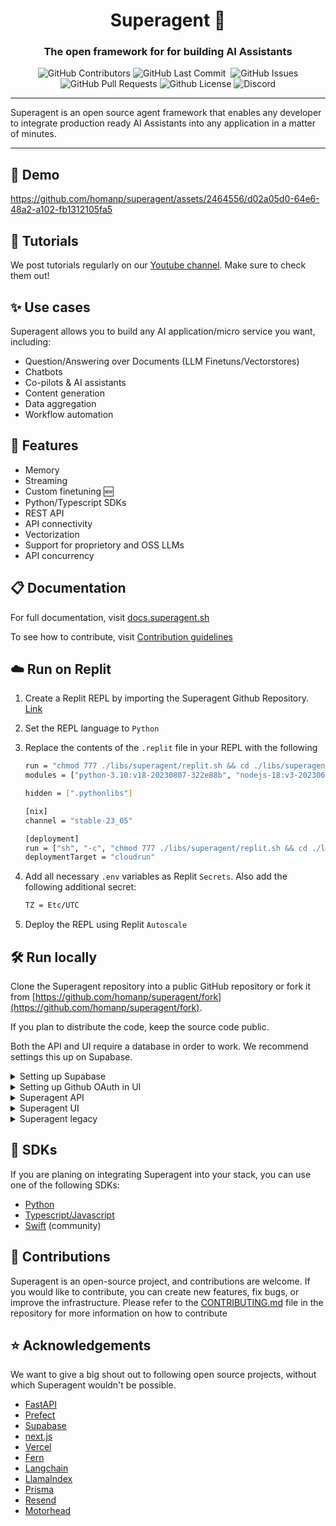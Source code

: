 <div align="center">

# Superagent 🥷

### The open framework for for building AI Assistants

<p>
<img alt="GitHub Contributors" src="https://img.shields.io/github/contributors/homanp/Superagent" />
<img alt="GitHub Last Commit" src="https://img.shields.io/github/last-commit/homanp/Superagent" />
<img alt="" src="https://img.shields.io/github/repo-size/homanp/Superagent" />
<img alt="GitHub Issues" src="https://img.shields.io/github/issues/homanp/Superagent" />
<img alt="GitHub Pull Requests" src="https://img.shields.io/github/issues-pr/homanp/Superagent" />
<img alt="Github License" src="https://img.shields.io/badge/License-MIT-yellow.svg" />
<img alt="Discord" src="https://img.shields.io/discord/1110910277110743103?label=Discord&logo=discord&logoColor=white&style=plastic&color=d7b023)](https://discord.gg/e8j7mgjDUK" />
</p>

</div>

-----

Superagent is an open source agent framework that enables any developer to integrate production ready AI Assistants into any application in a matter of minutes.

-----

## 🎥 Demo

https://github.com/homanp/superagent/assets/2464556/d02a05d0-64e6-48a2-a102-fb1312105fa5

## 🧐 Tutorials

We post tutorials regularly on our [Youtube channel](https://www.youtube.com/channel/UCBeXnF8gh2EwAmOIwpmfjmA). Make sure to check them out! 

## ✨ Use cases

Superagent allows you to build any AI application/micro service you want, including:

- Question/Answering over Documents (LLM Finetuns/Vectorstores)
- Chatbots
- Co-pilots & AI assistants
- Content generation
- Data aggregation
- Workflow automation


## 👀 Features

- Memory
- Streaming
- Custom finetuning 🆕
- Python/Typescript SDKs
- REST API
- API connectivity
- Vectorization
- Support for proprietory and OSS LLMs
- API concurrency


## 📋 Documentation
For full documentation, visit [docs.superagent.sh](https://docs.superagent.sh)

To see how to contribute, visit [Contribution guidelines](https://github.com/homanp/Superagent/blob/main/.github/CONTRIBUTING.md)

## ☁️ Run on Replit
1. Create a Replit REPL by importing the Superagent Github Repository. [Link](https://docs.replit.com/hosting/deployments/deploying-a-github-repository)

2. Set the REPL language to `Python`

3. Replace the contents of the `.replit` file in your REPL with the following
    ```sh
    run = "chmod 777 ./libs/superagent/replit.sh && cd ./libs/superagent && ./replit.sh"
    modules = ["python-3.10:v18-20230807-322e88b", "nodejs-18:v3-20230608-f4cd419"]

    hidden = [".pythonlibs"]

    [nix]
    channel = "stable-23_05"

    [deployment]
    run = ["sh", "-c", "chmod 777 ./libs/superagent/replit.sh && cd ./libs/superagent && ./replit.sh"]
    deploymentTarget = "cloudrun"
    ```
    
4. Add all necessary `.env` variables as Replit `Secrets`. Also add the following additional secret:
    ```sh
    TZ = Etc/UTC
    ```

5. Deploy the REPL using Replit `Autoscale`


## 🛠️ Run locally

Clone the Superagent repository into a public GitHub repository or fork it from [https://github.com/homanp/superagent/fork](https://github.com/homanp/superagent/fork). 

If you plan to distribute the code, keep the source code public.

Both the API and UI require a database in order to work. We recommend settings this up on Supabase. 

<details>
<summary>Setting up Supabase</summary>

Create a [Supabase](https://supabase.com) account and project. 
We have seperated the ui and api into two sepearate Supabase projects which is recommended due the fact that the api runs on `prisma`.

**Supabase setup for Superagent UI project**

1. Run the migrations (checkout Superagent UI section for this)
    ```sh
    supabase migration up (locally)
    supabase db push (cloud)
    ```
2. Run the following query to setup authentication:
    ```sh
    -- inserts a row into public.profiles
    create function public.handle_new_user()
    returns trigger
    language plpgsql
    security definer set search_path = public
    as $$
    begin
    insert into public.profiles (user_id)
    values (new.id);
    return new;
    end;
    $$;

    -- trigger the function every time a user is created
    create trigger on_auth_user_created
    after insert on auth.users
    for each row execute procedure public.handle_new_user();
    ```

3. Create a Supabase storage

4. Set storate permissions:
   Set the following policy for `storage.objects`
   <img width="2672" alt="Screenshot 2023-09-14 at 23 27 35" src="https://github.com/homanp/superagent/assets/2464556/8d6bde18-528e-4e0a-9840-aabe39ce5e68">

    
</details>

<details>
<summary>Setting up Github OAuth in UI</summary>

1. Create a new Github OAuth app in your [Github account](https://github.com/settings/developers)

2. Copy the `CLIENT_ID` and `CLIENT_SECRET` and paste them into the `.env` variabels in the Superagent UI project.

3. Set the following callback URL
    ```sh
    <YOUR_SUPABASE_URL>/auth/v1/callback
    ```
4. Navigate to your Supabase project you have created for Superagent UI and paste the `CLIENT_ID` and `CLIENT_SECRET`

<img width="2672" alt="Screenshot 2023-09-15 at 09 08 52" src="https://github.com/homanp/superagent/assets/2464556/abd1e2fb-df90-413a-b674-766343683f6c">

**NOTE**: You can enable any provider using the steps above.
    
</details>

<details>
<summary>Superagent API</summary>

1. Navigate to `/libs/superagent`

2. Rename the `env.example` to `.env`  and make sure you have all mandatory values set

3. Create a virtual environment

    ```sh
    virtualenv venv
    source venv/bin/activate
    ```

4. Install dependencies

    ```sh
    poetry install
    ```

5. Run database migrations

    ```sh
    poetry run prisma migrate dev
    ```

6. Start the server

    ```sh
    uvicorn app.main:app --reload
    ```
</details>

<details>
<summary>Superagent UI</summary>

1. Navigate to `/libs/ui`

2. Rename the `env.example` to `.env`  and make sure you have all mandatory values set

3. Install the dependencies:

    ```sh
    npm install
    ```
4. Run migrations:
    ```sh
    supabase migrate up (local)
    supabase db push (cloud)
    ```

4. Run the development server

    ```sh
    npm run dev

    ```

</details>

<details>
<summary>Superagent legacy</summary>
    
Please refer to the [README](https://github.com/homanp/superagent/blob/v2/libs/legacy/README.md) in `/libs/legacy` for further instructions.

</details>

## 🔗 SDKs

If you are planing on integrating Superagent into your stack, you can use one of the following SDKs:

- [Python](https://github.com/homanp/superagent-py)
- [Typescript/Javascript](https://github.com/homanp/superagent-js)
- [Swift](https://github.com/simonweniger/superagent-swift) (community)


## 🫶 Contributions

Superagent is an open-source project, and contributions are welcome. If you would like to contribute, you can create new features, fix bugs, or improve the infrastructure. Please refer to the [CONTRIBUTING.md](https://github.com/homanp/Superagent/blob/main/.github/CONTRIBUTING.md) file in the repository for more information on how to contribute


## ⭐ Acknowledgements

We want to give a big shout out to following open source projects, without which Superagent wouldn't be possible.

- [FastAPI](https://github.com/tiangolo/fastapi)
- [Prefect](https://github.com/PrefectHQ/prefect)
- [Supabase](https://github.com/supabase/supabase)
- [next.js](https://github.com/vercel/next.js)
- [Vercel](https://github.com/vercel)
- [Fern](https://github.com/fern-api/fern)
- [Langchain](https://github.com/langchain-ai/langchain)
- [LlamaIndex](https://github.com/jerryjliu/llama_index)
- [Prisma](https://github.com/prisma/prisma)
- [Resend](https://github.com/resendlabs)
- [Motorhead](https://github.com/getmetal/motorhead)
